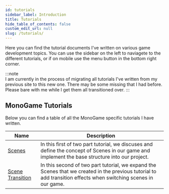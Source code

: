 ```yaml
---
id: tutorials
sidebar_label: Introduction
title: Tutorials
hide_table_of_contents: false
custom_edit_url: null
slug: /tutorials/
---
```


Here you can find the tutorial documents I've written on various game development topics.  You can use the sidebar on the left to naviagete to the different tutorials, or if on mobile use the menu button in the bottom right corner.

:::note  
I am currently in the process of migrating all tutorials I've written from my previous site to this new one.  There may be some missing that I had before. Please bare with me while I get them all transitioned over.
:::

## MonoGame Tutorials
Below you can find a table of all the MonoGame specific tutorials I have written.  

|Name|Description|
|---|---|
| [Scenes](scenes/introduction) | In this first of two part tutorial, we discuses and define the concept of Scenes in our game and implement the base structure into our project. |
| [Scene Transition](scene-transitions/introduction) | In this second of two part tutorial, we expand the Scenes that we created in the previous tutorial to add transition effects when switching scenes in our game. |